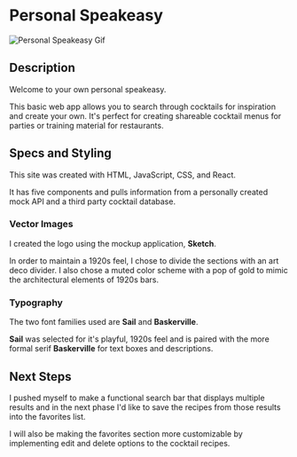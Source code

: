 # Personal Speakeasy

![Personal Speakeasy Gif](src/components/images/PersonalSpeakeasy.gif)

## Description

Welcome to your own personal speakeasy. 

This basic web app allows you to search through cocktails for inspiration and create your own. It's perfect for creating shareable cocktail menus for parties or training material for restaurants.

## Specs and Styling

This site was created with HTML, JavaScript, CSS, and React. 

It has five components and pulls information from a personally created mock API and a third party cocktail database.

### Vector Images 

I created the logo using the mockup application, **Sketch**.

In order to maintain a 1920s feel, I chose to divide the sections with an art deco divider. I also chose a muted color scheme with a pop of gold to mimic the architectural elements of 1920s bars. 

### Typography 

The two font families used are **Sail** and **Baskerville**.

**Sail** was selected for it's playful, 1920s feel and is paired with the more formal serif **Baskerville** for text boxes and descriptions.

## Next Steps

I pushed myself to make a functional search bar that displays multiple results and in the next phase I'd like to save the recipes from those results into the favorites list. 

I will also be making the favorites section more customizable by implementing edit and delete options to the cocktail recipes.